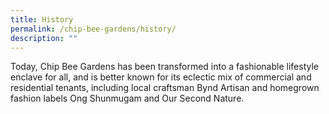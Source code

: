 ```yaml
---
title: History
permalink: /chip-bee-gardens/history/
description: ""
---
```

Today, Chip Bee Gardens has been transformed into a fashionable lifestyle enclave for all, and is better known for its eclectic mix of commercial and residential tenants, including local craftsman Bynd Artisan and homegrown fashion labels Ong Shunmugam and Our Second Nature.